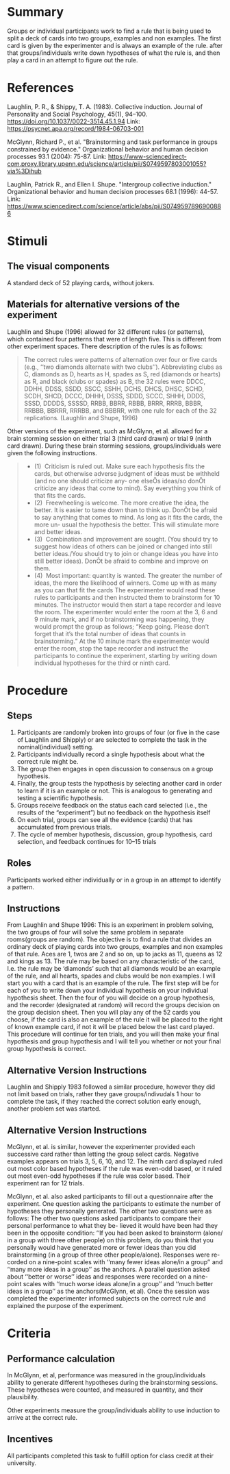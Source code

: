 # Summary
Groups or individual participants work to find a rule that is being used to split a deck of cards into two groups, examples and non examples.  The first card is given by the experimenter and is always an example of the rule.  after that groups/individuals write down hypotheses of what the rule is, and then play a card in an attempt to figure out the rule.

# References

Laughlin, P. R., & Shippy, T. A. (1983). Collective induction. Journal of Personality and Social Psychology, 45(1), 94–100. https://doi.org/10.1037/0022-3514.45.1.94
Link: https://psycnet.apa.org/record/1984-06703-001

McGlynn, Richard P., et al. "Brainstorming and task performance in groups constrained by evidence." Organizational behavior and human decision processes 93.1 (2004): 75-87.
Link: https://www-sciencedirect-com.proxy.library.upenn.edu/science/article/pii/S0749597803001055?via%3Dihub

Laughlin, Patrick R., and Ellen I. Shupe. "Intergroup collective induction." Organizational behavior and human decision processes 68.1 (1996): 44-57.
Link: https://www.sciencedirect.com/science/article/abs/pii/S0749597896900886

# Stimuli
## The visual components
A standard deck of 52 playing cards, without jokers.

## Materials for alternative versions of the experiment 
Laughlin and Shupe (1996) allowed for 32 different rules (or patterns), which contained four patterns that were of length five.  This is different from other experiment spaces.  There description of the rules is as follows: 
> The correct rules were patterns of alternation over four or five cards (e.g., ‘‘two diamonds alternate with two clubs’’). Abbreviating clubs as C, diamonds as D, hearts as H, spades as S, red (diamonds or hearts) as R, and black (clubs or spades) as B, the 32 rules were DDCC, DDHH, DDSS, SSDD, SSCC, SSHH, DCHS, DHCS, DHSC, SCHD, SCDH, SHCD, DCCC, DHHH, DSSS, SDDD, SCCC, SHHH, DDDS, SSSD, DDDDS, SSSSD, RRBB, BBRR, RBBB, BRRR, RRRB, BBBR, RRBBB, BBRRR, RRRBB, and BBBRR, with one rule for each of the 32 replications. (Laughlin and Shupe, 1996)


Other versions of the experiment, such as McGlynn, et al.  allowed for a brain storming session on either trial 3 (third card drawn) or trial 9 (ninth card drawn).  During these brain storming sessions, groups/individuals were given the following instructions.
> * (1)  Criticism is ruled out. Make sure each hypothesis fits the cards, but otherwise adverse judgment of ideas must be withheld (and no one should criticize any- one elseÕs ideas/so donÕt criticize any ideas that come to mind). Say everything you think of that fits the cards.  
> * (2)  Freewheeling is welcome. The more creative the idea, the better. It is easier to tame down than to think up. DonÕt be afraid to say anything that comes to mind. As long as it fits the cards, the more un- usual the hypothesis the better. This will stimulate more and better ideas.  
> * (3)  Combination and improvement are sought. (You should try to suggest how ideas of others can be joined or changed into still better ideas./You should try to join or change ideas you have into still better ideas). DonÕt be afraid to combine and improve on them.  
> * (4)  Most important: quantity is wanted. The greater the number of ideas, the more the likelihood of winners. Come up with as many as you can that fit the cards 
The experimenter would read these rules to participants and then instructed them to brainstorm for 10 minutes.  The instructor would then start a tape recorder and leave the room.  The experimenter would enter the room at the 3, 6 and 9 minute mark, and if no brainstorming was happening, they would prompt the group as follows; “Keep going. Please don’t forget that it’s the total number of ideas that counts in brainstorming.”  At the 10 minute mark the experimenter would enter the room, stop the tape recorder and instruct the participants to continue the experiment, starting by writing down individual hypotheses for the third or ninth card.

# Procedure
## Steps
1. Participants are randomly broken into groups of four (or five in the case of Laughlin and Shipply) or are selected to complete the task in the nominal(individual) setting.
2. Participants individually record a single hypothesis about what the correct rule might be.
3. The group then engages in open discussion to consensus on a group hypothesis.
4. Finally, the group tests the hypothesis by selecting another card in order to learn if it is an example or not. This is analogous to generating and testing a scientific hypothesis.
5. Groups receive feedback on the status each card selected (i.e., the results of the “experiment”) but no feedback on the hypothesis itself
6. On each trial, groups can see all the evidence (cards) that has accumulated from previous trials.
7. The cycle of member hypothesis, discussion, group hypothesis, card selection, and feedback continues for 10–15 trials

## Roles 
Participants worked either individually or in a group in an attempt to identify a pattern.

## Instructions
From Laughlin and Shupe 1996:
This is an experiment in problem solving, the two groups of four will solve the same problem in separate rooms(groups are random). The objective is to find a rule that divides an ordinary deck of playing cards into two groups, examples and non examples of that rule.  Aces are 1, twos are 2 and so on, up to jacks as 11, queens as 12 and kings as 13.  The rule may be based on any characteristic of the card, I.e. the rule may be ‘diamonds’ such that all diamonds would be an example of the rule, and all hearts, spades and clubs would be non examples.  I will start you with a card that is an example of the rule.  The first step will be for each of you to write down your individual hypothesis on your individual hypothesis sheet.  Then the four of you will decide on a group hypothesis, and the recorder (designated at random) will record the groups decision on the group decision sheet.  Then you will play any of the 52 cards you choose, if the card is also an example of the rule it will be placed to the right of known example card, if not it will be placed below the last card played.  This procedure will continue for ten trials, and you will then make your final hypothesis and group hypothesis and I will tell you whether or not your final group hypothesis is correct.

## Alternative Version Instructions  
Laughlin and Shipply 1983 followed a similar procedure, however they did not limit based on trials, rather they gave groups/indivudals 1 hour to complete the task, if they reached the correct solution early enough, another problem set was started.

## Alternative Version Instructions  
McGlynn, et al. is similar, however the experimenter provided each successive card rather than letting the group select cards.  Negative examples appears on trials 3, 5, 6, 10, and 12. The ninth card displayed ruled out most color based hypotheses if the rule was even-odd based, or it ruled out most even-odd hypotheses if the rule was color based. Their experiment ran for 12 trials.

McGlynn, et al. also asked participants to fill out a questionnaire after the experiment.  One question asking the participants to estimate the number of hypotheses they personally generated.  The other two questions were as follows:
	The other two questions asked participants to compare their personal performance to what they be- lieved it would have been had they been in the opposite condition: ‘‘If you had been asked to brainstorm (alone/ in a group with three other people) on this problem, do you think that you personally would have generated more or fewer ideas than you did brainstorming (in a group of three other people/alone). Responses were re- corded on a nine-point scales with ‘‘many fewer ideas alone/in a group’’ and ‘‘many more ideas in a group’’ as the anchors. A parallel question asked about ‘‘better or worse’’ ideas and responses were recorded on a nine- point scales with ‘‘much worse ideas alone/in a group’’ and ‘‘much better ideas in a group’’ as the anchors(McGlynn, et al).
Once the session was completed the experimenter informed subjects on the correct rule and explained the purpose of the experiment.


# Criteria
## Performance calculation
In McGlynn, et al, performance was measured in the group/individuals ability to generate different hypotheses during the brainstorming sessions.  These hypotheses were counted, and measured in quantity, and their plausibility.  

Other experiments measure the group/individuals ability to use induction to arrive at the correct rule.

## Incentives
All participants completed this task to fulfill option for class credit at their university.
